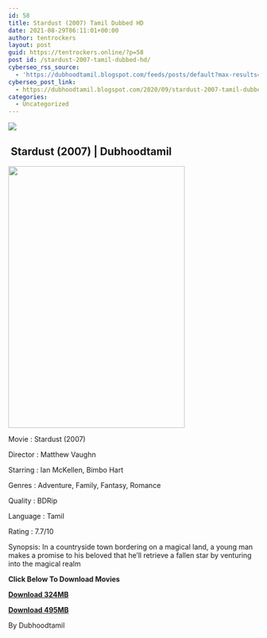 ```yaml
---
id: 58
title: Stardust (2007) Tamil Dubbed HD
date: 2021-08-29T06:11:01+00:00
author: tentrockers
layout: post
guid: https://tentrockers.online/?p=58
post id: /stardust-2007-tamil-dubbed-hd/
cyberseo_rss_source:
  - 'https://dubhoodtamil.blogspot.com/feeds/posts/default?max-results=150&start-index=1'
cyberseo_post_link:
  - https://dubhoodtamil.blogspot.com/2020/09/stardust-2007-tamil-dubbed-hd.html
categories:
  - Uncategorized
---
```

<div class="media_block">
  <img src="https://1.bp.blogspot.com/-YvK_GESwe4o/X3LdblGhIOI/AAAAAAAACj8/vBYNeJdieDEafGkVd9kSGmcNuAEU641OwCNcBGAsYHQ/s72-w355-h527-c/unnamed%2B%25284%2529.jpg" class="media_thumbnail" />
</div>

## &nbsp;Stardust (2007) | Dubhoodtamil

<div class="separator">
  <a href="https://1.bp.blogspot.com/-YvK_GESwe4o/X3LdblGhIOI/AAAAAAAACj8/vBYNeJdieDEafGkVd9kSGmcNuAEU641OwCNcBGAsYHQ/s512/unnamed%2B%25284%2529.jpg" imageanchor="1"><img loading="lazy" border="0" data-original-height="512" data-original-width="346" height="527" src="https://1.bp.blogspot.com/-YvK_GESwe4o/X3LdblGhIOI/AAAAAAAACj8/vBYNeJdieDEafGkVd9kSGmcNuAEU641OwCNcBGAsYHQ/w355-h527/unnamed%2B%25284%2529.jpg" width="355" /></a>
</div>

Movie	<span></span>:	<span></span>Stardust (2007)&nbsp;

Director	<span></span>:	<span></span>Matthew Vaughn&nbsp;

Starring	<span></span>:	<span></span>Ian McKellen, Bimbo Hart&nbsp;

Genres	<span></span>:	<span></span>Adventure, Family, Fantasy, Romance&nbsp;

Quality	<span></span>:	<span></span>BDRip&nbsp;

Language	<span></span>:	<span></span>Tamil&nbsp;

Rating	<span></span>:	<span></span>7.7/10&nbsp;

Synopsis: In a countryside town bordering on a magical land, a young man makes a promise to his beloved that he&#8217;ll retrieve a fallen star by venturing into the magical realm

<span><b>Click Below To Download Movies</b></span>

<span><b><a href="https://oncehelp.com/stardust-1" target="_blank" rel="noopener">Download 324MB</a></b></span>

<span><b><a href="https://oncehelp.com/stardust-2" target="_blank" rel="noopener">Download 495MB</a></b></span>

By Dubhoodtamil